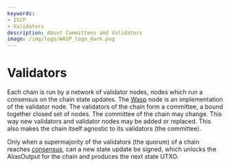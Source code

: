 ```yaml
---
keywords:
- ISCP
- Validators
description: About Committees and Validators 
image: /img/logo/WASP_logo_dark.png
---
```

# Validators

Each chain is run by a network of validator nodes, nodes which run a consensus on the chain state updates. The [Wasp](https://github.com/iotaledger/wasp) node is an implementation of the validator node. The validators of the chain form a committee, a bound together closed set of nodes. The committee of the chain may change. This way new validators and validator nodes may be added or replaced. This also makes the chain itself agnostic to its validators (the committee).

Only when a supermajority of the validators (the quorum) of a chain reaches [consensus](./consensus.md), can a new state update be signed, which unlocks the AliasOutput for the chain and produces the next state UTXO.
